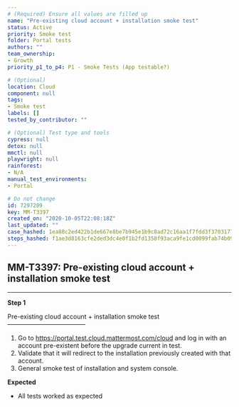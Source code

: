 ```yaml
---
# (Required) Ensure all values are filled up
name: "Pre-existing cloud account + installation smoke test"
status: Active
priority: Smoke test
folder: Portal tests
authors: ""
team_ownership:
- Growth
priority_p1_to_p4: P1 - Smoke Tests (App testable?)

# (Optional)
location: Cloud
component: null
tags:
- Smoke test
labels: []
tested_by_contributor: ""

# (Optional) Test type and tools
cypress: null
detox: null
mmctl: null
playwright: null
rainforest:
- N/A
manual_test_environments:
- Portal

# Do not change
id: 7297209
key: MM-T3397
created_on: "2020-10-05T22:08:18Z"
last_updated: ""
case_hashed: 1ea88c2ed422b1de667e8be7b945e1b9c8ad72c16aa1f7fdd3f3703177289d0fee46b0789252da3df7ac74686e69f23b
steps_hashed: f1ae3d8163cfe2ded3dc4e0f1b2fd1358f93aca9fe1cd0099fab74b093912997f9a11f9225c84cdce45cfdebd072f456
---
```


<!-- (Auto-generated) Based on frontmatter's "key" and "name" -->

## MM-T3397: Pre-existing cloud account + installation smoke test

---

**Step 1**

Pre-existing cloud account + installation smoke test\
–––––––––––––––––––––––––

1. Go to <https://portal.test.cloud.mattermost.com/cloud> and log in with an account pre-existent before the upgrade current in test.
2. Validate that it will redirect to the installation previously created with that account.
3. General smoke test of installation and system console.

**Expected**

- All tests worked as expected
